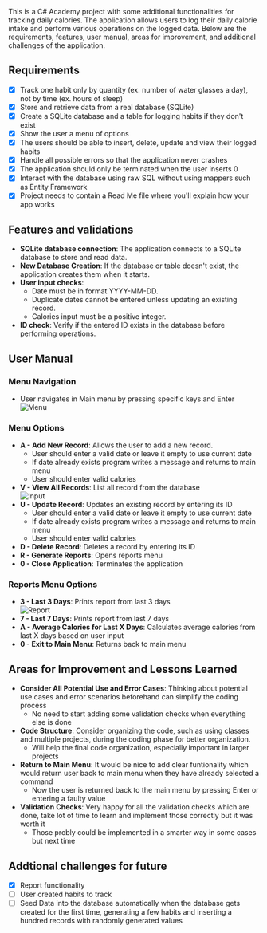 This is a C# Academy project with some additional functionalities for tracking daily
calories. The application allows users to log their daily calorie intake and perform
various operations on the logged data. Below are the requirements, features, user
manual, areas for improvement, and additional challenges of the application.

## Requirements
- [x] Track one habit only by quantity (ex. number of water glasses a day), not
      by time (ex. hours of sleep)
- [x] Store and retrieve data from a real database (SQLite)
- [x] Create a SQLite database and a table for logging habits if they don't exist
- [x] Show the user a menu of options
- [x] The users should be able to insert, delete, update and view their logged habits
- [x] Handle all possible errors so that the application never crashes
- [x] The application should only be terminated when the user inserts 0
- [x] Interact with the database using raw SQL without using mappers such as
      Entity Framework
- [x] Project needs to contain a Read Me file where you'll explain how your app works

## Features and validations
* **SQLite database connection**: The application connects to a SQLite database
  to store and read data.
* **New Database Creation**: If the database or table doesn't exist, the application
  creates them when it starts.
* **User input checks**:
  * Date must be in format YYYY-MM-DD.
  * Duplicate dates cannot be entered unless updating an existing record.
  * Calories input must be a positive integer.
* **ID check**: Verify if the entered ID exists in the database before
  performing operations.

## User Manual
### Menu Navigation
* User navigates in Main menu by pressing specific keys and Enter  
  ![Menu](https://github.com/HopelessCoding/learning/assets/161690352/27c11482-75d6-4b6f-bf2b-7a2cef5370bf)

### Menu Options
* **A - Add New Record**: Allows the user to add a new record.
  * User should enter a valid date or leave it empty to use current date
  * If date already exists program writes a message and returns to main menu
  * User should enter valid calories
* **V - View All Records**: List all record from the database  
 ![Input](https://github.com/HopelessCoding/learning/assets/161690352/d7e576a2-a892-4f6f-9a75-21ad50c85c9a)
* **U - Update Record**: Updates an existing record by entering its ID
  * User should enter a valid date or leave it empty to use current date
  * If date already exists program writes a message and returns to main menu
  * User should enter valid calories
* **D - Delete Record**: Deletes a record by entering its ID
* **R - Generate Reports**: Opens reports menu
* **0 - Close Application**: Terminates the application

### Reports Menu Options
* **3 - Last 3 Days**: Prints report from last 3 days  
![Report](https://github.com/HopelessCoding/learning/assets/161690352/8886c595-63ca-43cf-8a2c-c72aa0fbda8c)
* **7 - Last 7 Days**: Prints report from last 7 days
* **A - Average Calories for Last X Days**: Calculates average calories from last
  X days based on user input
* **0 - Exit to Main Menu**: Returns back to main menu

## Areas for Improvement and Lessons Learned
* **Consider All Potential Use and Error Cases**: Thinking about potential use
  cases and error scenarios beforehand can simplify the coding process
  * No need to start adding some validation checks when everything else is done
* **Code Structure**: Consider organizing the code, such as using classes and multiple
  projects, during the coding phase for better organization.
  * Will help the final code organization, especially important in larger projects
* **Return to Main Menu**: It would be nice to add clear funtionality which
  would return user back to main menu when they have already selected a command
  * Now the user is returned back to the main menu by pressing Enter or entering
    a faulty value
* **Validation Checks**: Very happy for all the validation checks which are done,
  take lot of time to learn and implement those correctly but it was worth it
  * Those probly could be implemented in a smarter way in some cases but next time
 
## Addtional challenges for future
- [x] Report functionality
- [ ] User created habits to track
- [ ] Seed Data into the database automatically when the database gets created for
      the first time, generating a few habits and inserting a hundred records with
      randomly generated values
